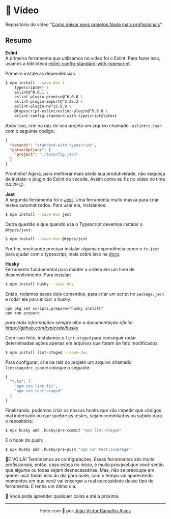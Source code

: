 # 🎥 Vídeo
Repositório do vídeo "[Como deixar seus projetos Node mais profissionais](https://youtu.be/flk_8tUwP9k)". 

## Resumo
**Eslint** <br />
A primeira ferramenta que utilizamos no vídeo foi o Eslint. Para fazer isso, usamos a biblioteca [eslint-config-standard-with-typescript](https://www.npmjs.com/package/eslint-config-standard-with-typescript).

Primeiro instale as dependências:
```bash
$ npm install --save-dev \
    typescript@\* \
    eslint@^8.0.1 \
    eslint-plugin-promise@^6.0.0 \
    eslint-plugin-import@^2.25.2 \
    eslint-plugin-n@^15.0.0 \
    @typescript-eslint/eslint-plugin@^5.0.0 \
    eslint-config-standard-with-typescript@latest
```

Após isso, crie na raiz do seu projeto um arquivo chamado `.eslintrc.json` com o seguinte código:
```json
{
  "extends": "standard-with-typescript",
  "parserOptions": {
    "project": "./tsconfig.json"
  }
}
```

Prontinho! Agora, para melhorar mais ainda sua produtividade, não esqueça de instalar o plugin do Eslint no vscode. Assim como eu fiz no vídeo no time 04:29 😉.

**Jest** <br/>
A segunda ferramenta foi o [Jest](https://jestjs.io/). Uma ferramenta muito massa para criar testes automatizados. Para usar ela, instalamos:
```bash
$ npm install --save-dev jest
```

Outra questão é que quando usa o Typescript devemos instalar o `@types/jest`:
```bash
$ npm install --save-dev @types/jest
```
Por fim, você pode precisar instalar alguma dependência como o `ts-jest` para ajudar com o typescript, mais sobre isso na [docs](https://kulshekhar.github.io/ts-jest/docs/getting-started/installation/#jest-config-file).

**Husky** <br/>
Ferramenta fundamental para manter a ordem em um time de desenvolvimento. Para instalar:
```bash
$ npm install husky --save-dev
```

Então, rodamos esses dois comandos, para criar um script no `package.json` e rodar ele para iniciar o husky:
```
npm pkg set scripts.prepare="husky install"
npm run prepare
```
*para mais informações sempre olhe a documentação oficial: https://github.com/typicode/husky* <br />

Com isso feito, instalamos o `lint-staged` para conseguir rodar determinadas ações apenas em arquivos que foram de fato modificados.
```bash
$ npm install lint-staged --save-dev
```
Para configurar, crie na raiz do projeto um arquivo chamado `lintstagedrc.json` e coloque o seguinte:
```json
{
  "*.ts": [
    "npm run lint:fix",
    "npm run test:staged"
  ]
}
```
Finalizando, podemos criar os nossos hooks que vão impedir que códigos mal indentado ou que quebre os testes, sejam commitados ou subido para o repositório:
```bash
$ npx husky add .husky/pre-commit "npx lint-staged"
```
E o hook do push:
```bash
$ npx husky add .husky/pre-push "npm run test:coverage"
```

🎉E VOILÁ! Terminamos as configurações. Essas ferramentas são muito profissionais, então, caso esteja no início, é muito provável que você sentiu que alguma ou todas
sejam desnecessárias. Mas, não se preocupe em querer usar todas elas do dia para noite, com o tempo vai aparecendo momentos em que você vai enxergar a real necessidade desse tipo
de ferramenta. E tenha um ótimo dia.

🧠 Você pode aprender qualquer coisa e até a próxima.

---
<p align="center">Feito com 💚 por <a href="https://github.com/404jv/" target="_blank">João Victor Ramalho Alves</a><p>
